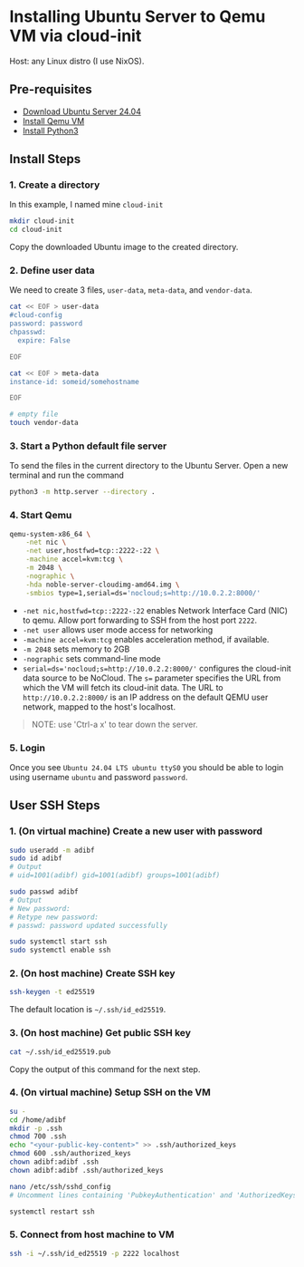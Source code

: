 # Installing Ubuntu Server to Qemu VM via cloud-init
Host: any Linux distro (I use NixOS).

## Pre-requisites
- [Download Ubuntu Server 24.04](http://cloud-images.ubuntu.com/noble/current/noble-server-cloudimg-amd64.img)
- [Install Qemu VM](https://www.qemu.org/download/)
- [Install Python3](https://www.python.org/downloads/)

## Install Steps
### 1. Create a directory
In this example, I named mine `cloud-init`
```bash
mkdir cloud-init
cd cloud-init
```
Copy the downloaded Ubuntu image to the created directory.

### 2. Define user data
We need to create 3 files, `user-data`, `meta-data`, and `vendor-data`.
```bash
cat << EOF > user-data
#cloud-config
password: password
chpasswd:
  expire: False

EOF

cat << EOF > meta-data
instance-id: someid/somehostname

EOF

# empty file
touch vendor-data
```

### 3. Start a Python default file server
To send the files in the current directory to the Ubuntu Server.
Open a new terminal and run the command
```bash
python3 -m http.server --directory .
```

### 4. Start Qemu
```bash
qemu-system-x86_64 \
    -net nic \
    -net user,hostfwd=tcp::2222-:22 \
    -machine accel=kvm:tcg \
    -m 2048 \
    -nographic \
    -hda noble-server-cloudimg-amd64.img \
    -smbios type=1,serial=ds='nocloud;s=http://10.0.2.2:8000/'
```

- `-net nic,hostfwd=tcp::2222-:22` enables Network Interface Card (NIC) to qemu.
  Allow port forwarding to SSH from the host port `2222`.
- `-net user` allows user mode access for networking
- `-machine accel=kvm:tcg` enables acceleration method, if available.
- `-m 2048` sets memory to 2GB
- `-nographic` sets command-line mode
- `serial=ds='nocloud;s=http://10.0.2.2:8000/'` configures the cloud-init data 
source to be NoCloud. The `s=` parameter specifies the URL from which the VM will
fetch its cloud-init data. The URL to `http://10.0.2.2:8000/` is an IP address on 
the default QEMU user network, mapped to the host's localhost.

> NOTE: use 'Ctrl-a x' to tear down the server. 

### 5. Login
Once you see `Ubuntu 24.04 LTS ubuntu ttyS0` you should be able to login using
username `ubuntu` and password `password`.

## User SSH Steps
### 1. (On virtual machine) Create a new user with password
```bash
sudo useradd -m adibf
sudo id adibf 
# Output 
# uid=1001(adibf) gid=1001(adibf) groups=1001(adibf)

sudo passwd adibf
# Output
# New password:
# Retype new password:
# passwd: password updated successfully

sudo systemctl start ssh
sudo systemctl enable ssh
```

### 2. (On host machine) Create SSH key
```bash
ssh-keygen -t ed25519
```
The default location is `~/.ssh/id_ed25519`.

### 3. (On host machine) Get public SSH key
```bash
cat ~/.ssh/id_ed25519.pub
```
Copy the output of this command for the next step.

### 4. (On virtual machine) Setup SSH on the VM
```bash
su -
cd /home/adibf
mkdir -p .ssh
chmod 700 .ssh
echo "<your-public-key-content>" >> .ssh/authorized_keys
chmod 600 .ssh/authorized_keys
chown adibf:adibf .ssh
chown adibf:adibf .ssh/authorized_keys

nano /etc/ssh/sshd_config
# Uncomment lines containing 'PubkeyAuthentication' and 'AuthorizedKeysFile'

systemctl restart ssh
```

### 5. Connect from host machine to VM
```bash
ssh -i ~/.ssh/id_ed25519 -p 2222 localhost
```
